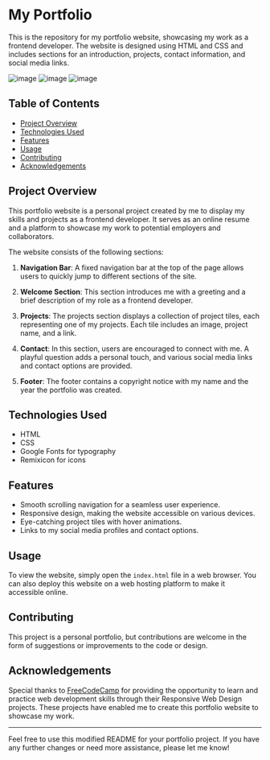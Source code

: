 # My Portfolio

This is the repository for my portfolio website, showcasing my work as a frontend developer. The website is designed using HTML and CSS and includes sections for an introduction, projects, contact information, and social media links.

![image](https://github.com/YawBoah/MY-PERSONAL-PORTFOLIO/assets/126890146/c1db824c-1c96-49be-bfc0-f4171b1b1ec7)
![image](https://github.com/YawBoah/MY-PERSONAL-PORTFOLIO/assets/126890146/2f0166dc-8d7e-42b4-aa3d-c08c824afea3)
![image](https://github.com/YawBoah/MY-PERSONAL-PORTFOLIO/assets/126890146/f16a0e8b-11a6-42de-a5af-f80d6a4ea6dc)


## Table of Contents

- [Project Overview](#project-overview)
- [Technologies Used](#technologies-used)
- [Features](#features)
- [Usage](#usage)
- [Contributing](#contributing)
- [Acknowledgements](#acknowledgements)

## Project Overview

This portfolio website is a personal project created by me to display my skills and projects as a frontend developer. It serves as an online resume and a platform to showcase my work to potential employers and collaborators.

The website consists of the following sections:

1. **Navigation Bar**: A fixed navigation bar at the top of the page allows users to quickly jump to different sections of the site.

2. **Welcome Section**: This section introduces me with a greeting and a brief description of my role as a frontend developer.

3. **Projects**: The projects section displays a collection of project tiles, each representing one of my projects. Each tile includes an image, project name, and a link.

4. **Contact**: In this section, users are encouraged to connect with me. A playful question adds a personal touch, and various social media links and contact options are provided.

5. **Footer**: The footer contains a copyright notice with my name and the year the portfolio was created.

## Technologies Used

- HTML
- CSS
- Google Fonts for typography
- Remixicon for icons

## Features

- Smooth scrolling navigation for a seamless user experience.
- Responsive design, making the website accessible on various devices.
- Eye-catching project tiles with hover animations.
- Links to my social media profiles and contact options.

## Usage

To view the website, simply open the `index.html` file in a web browser. You can also deploy this website on a web hosting platform to make it accessible online.

## Contributing

This project is a personal portfolio, but contributions are welcome in the form of suggestions or improvements to the code or design.

## Acknowledgements

Special thanks to [FreeCodeCamp](https://www.freecodecamp.org/) for providing the opportunity to learn and practice web development skills through their Responsive Web Design projects. These projects have enabled me to create this portfolio website to showcase my work.

---

Feel free to use this modified README for your portfolio project. If you have any further changes or need more assistance, please let me know!
